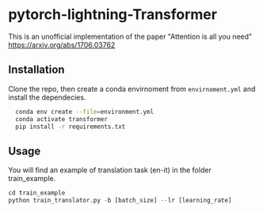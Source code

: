 # pytorch-lightning-Transformer
This is an unofficial implementation of the paper "Attention is all you need" https://arxiv.org/abs/1706.03762

## Installation

Clone the repo, then create a conda envirnoment from `envirnoment.yml` and install the dependecies.

```bash
  conda env create --file=environment.yml
  conda activate transformer
  pip install -r requirements.txt
```

## Usage

You will find an example of translation task (en-it) in the folder train_example.

```python
cd train_example
python train_translator.py -b [batch_size] --lr [learning_rate]
```
